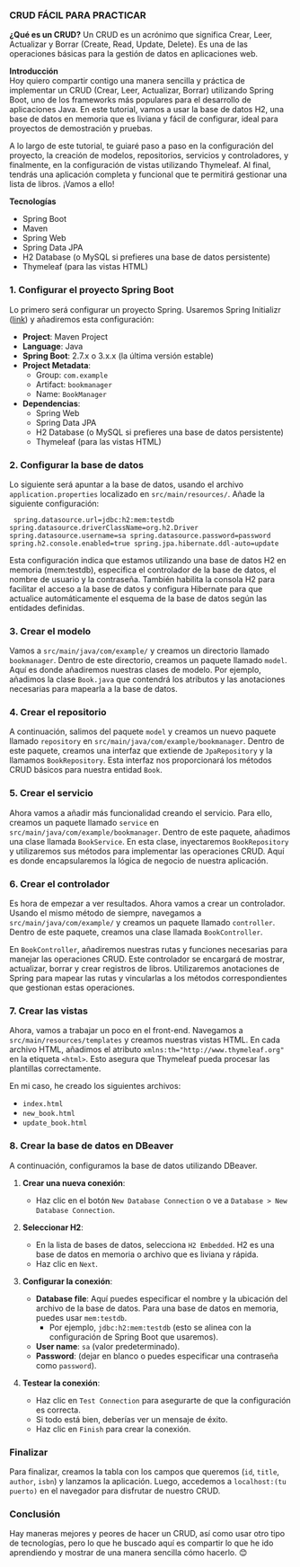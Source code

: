 ### CRUD FÁCIL PARA PRACTICAR

**¿Qué es un CRUD?**
Un CRUD es un acrónimo que significa Crear, Leer, Actualizar y Borrar (Create, Read, Update, Delete). Es una de las operaciones básicas para la gestión de datos en aplicaciones web.

**Introducción**
<br/>
Hoy quiero compartir contigo una manera sencilla y práctica de implementar un CRUD (Crear, Leer, Actualizar, Borrar) utilizando Spring Boot, uno de los frameworks más populares para el desarrollo de aplicaciones Java. En este tutorial, vamos a usar la base de datos H2, una base de datos en memoria que es liviana y fácil de configurar, ideal para proyectos de demostración y pruebas. 

A lo largo de este tutorial, te guiaré paso a paso en la configuración del proyecto, la creación de modelos, repositorios, servicios y controladores, y finalmente, en la configuración de vistas utilizando Thymeleaf. Al final, tendrás una aplicación completa y funcional que te permitirá gestionar una lista de libros. ¡Vamos a ello!

**Tecnologías**
- Spring Boot
- Maven
- Spring Web
- Spring Data JPA
- H2 Database (o MySQL si prefieres una base de datos persistente)
- Thymeleaf (para las vistas HTML)

### 1. Configurar el proyecto Spring Boot

Lo primero será configurar un proyecto Spring. Usaremos Spring Initializr ([link](https://start.spring.io/)) y añadiremos esta configuración:

- **Project**: Maven Project
- **Language**: Java
- **Spring Boot**: 2.7.x o 3.x.x (la última versión estable)
- **Project Metadata**:
  - Group: `com.example`
  - Artifact: `bookmanager`
  - Name: `BookManager`
- **Dependencias**:
  - Spring Web
  - Spring Data JPA
  - H2 Database (o MySQL si prefieres una base de datos persistente)
  - Thymeleaf (para las vistas HTML)

### 2. Configurar la base de datos

Lo siguiente será apuntar a la base de datos, usando el archivo `application.properties` localizado en `src/main/resources/`. Añade la siguiente configuración:

` spring.datasource.url=jdbc:h2:mem:testdb
 spring.datasource.driverClassName=org.h2.Driver
 spring.datasource.username=sa
 spring.datasource.password=password
 spring.h2.console.enabled=true
 spring.jpa.hibernate.ddl-auto=update`

Esta configuración indica que estamos utilizando una base de datos H2 en memoria (mem:testdb), especifica el controlador de la base de datos, el nombre de usuario y la contraseña. También habilita la consola H2 para facilitar el acceso a la base de datos y configura Hibernate para que actualice automáticamente el esquema de la base de datos según las entidades definidas.

### 3. Crear el modelo

Vamos a `src/main/java/com/example/` y creamos un directorio llamado `bookmanager`. Dentro de este directorio, creamos un paquete llamado `model`. Aquí es donde añadiremos nuestras clases de modelo. Por ejemplo, añadimos la clase `Book.java` que contendrá los atributos y las anotaciones necesarias para mapearla a la base de datos.

### 4. Crear el repositorio

A continuación, salimos del paquete `model` y creamos un nuevo paquete llamado `repository` en `src/main/java/com/example/bookmanager`. Dentro de este paquete, creamos una interfaz que extiende de `JpaRepository` y la llamamos `BookRepository`. Esta interfaz nos proporcionará los métodos CRUD básicos para nuestra entidad `Book`.

### 5. Crear el servicio

Ahora vamos a añadir más funcionalidad creando el servicio. Para ello, creamos un paquete llamado `service` en `src/main/java/com/example/bookmanager`. Dentro de este paquete, añadimos una clase llamada `BookService`. En esta clase, inyectaremos `BookRepository` y utilizaremos sus métodos para implementar las operaciones CRUD. Aquí es donde encapsularemos la lógica de negocio de nuestra aplicación.
### 6. Crear el controlador

Es hora de empezar a ver resultados. Ahora vamos a crear un controlador. Usando el mismo método de siempre, navegamos a `src/main/java/com/example/` y creamos un paquete llamado `controller`. Dentro de este paquete, creamos una clase llamada `BookController`.

En `BookController`, añadiremos nuestras rutas y funciones necesarias para manejar las operaciones CRUD. Este controlador se encargará de mostrar, actualizar, borrar y crear registros de libros. Utilizaremos anotaciones de Spring para mapear las rutas y vincularlas a los métodos correspondientes que gestionan estas operaciones.

### 7. Crear las vistas

Ahora, vamos a trabajar un poco en el front-end. Navegamos a `src/main/resources/templates` y creamos nuestras vistas HTML. En cada archivo HTML, añadimos el atributo `xmlns:th="http://www.thymeleaf.org"` en la etiqueta `<html>`. Esto asegura que Thymeleaf pueda procesar las plantillas correctamente.

En mi caso, he creado los siguientes archivos:
- `index.html`
- `new_book.html`
- `update_book.html`

### 8. Crear la base de datos en DBeaver

A continuación, configuramos la base de datos utilizando DBeaver.

1. **Crear una nueva conexión**:
   - Haz clic en el botón `New Database Connection` o ve a `Database > New Database Connection`.

2. **Seleccionar H2**:
   - En la lista de bases de datos, selecciona `H2 Embedded`. H2 es una base de datos en memoria o archivo que es liviana y rápida.
   - Haz clic en `Next`.

3. **Configurar la conexión**:
   - **Database file**: Aquí puedes especificar el nombre y la ubicación del archivo de la base de datos. Para una base de datos en memoria, puedes usar `mem:testdb`.
     - Por ejemplo, `jdbc:h2:mem:testdb` (esto se alinea con la configuración de Spring Boot que usaremos).
   - **User name**: `sa` (valor predeterminado).
   - **Password**: (dejar en blanco o puedes especificar una contraseña como `password`).

4. **Testear la conexión**:
   - Haz clic en `Test Connection` para asegurarte de que la configuración es correcta.
   - Si todo está bien, deberías ver un mensaje de éxito.
   - Haz clic en `Finish` para crear la conexión.

### Finalizar

Para finalizar, creamos la tabla con los campos que queremos (`id`, `title`, `author`, `isbn`) y lanzamos la aplicación. Luego, accedemos a `localhost:(tu puerto)` en el navegador para disfrutar de nuestro CRUD.

### Conclusión

Hay maneras mejores y peores de hacer un CRUD, así como usar otro tipo de tecnologías, pero lo que he buscado aquí es compartir lo que he ido aprendiendo y mostrar de una manera sencilla cómo hacerlo. 😊
